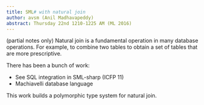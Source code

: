 ```yaml
---
title: SML# with natural join
author: avsm (Anil Madhavapeddy)
abstract: Thursday 22nd 1210-1225 AM (ML 2016)
---
```


(partial notes only)
Natural join is a fundamental operation in many database operations.  For example, to combine two tables to obtain a set of tables that are more prescriptive.

There has been a bunch of work:
* See SQL integration in SML-sharp (ICFP 11)
* Machiavelli database language

This work builds a polymorphic type system for natural join.
